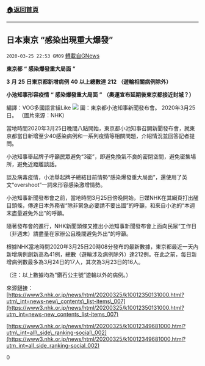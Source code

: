 ###  [:house:返回首頁](https://github.com/ourhimalayas/txt)
---

## 日本東京 “感染出現重大爆發”
`2020-03-25 22:53 GM09` [轉載自GNews](https://gnews.org/zh-hant/153036/)

**東京都** **“** **感染爆發重大局面** **”**

**3** **月** **25** **日東京都新增病例** **40** **以上總數達** **212** **（遊輪相關病例除外）**

**小池知事形容疫情** **“** **感染爆發重大局面** **”** **（奧運宣布延期後東京都接近封城？）**

編譯：VOG多國語言組Like
![](https://s3-ap-northeast-1.amazonaws.com/news.guo.offload.media/wp-content/uploads/2020/03/25225147/Untitled.001-64.jpeg)
圖：東京都小池知事新聞發布會。 2020年3月25日。 （圖片來源：NHK）

當地時間2020年3月25日晚間八點開始，東京都小池知事召開新聞發布會，就東京都當日新增至少40感染病例和一系列疫情等相關問題，介紹情況並回答記者提問。

小池知事舉起牌子呼籲民眾避免“3密”，即避免換氣不良的密閉空間，避免密集場所，避免近距離談話。

談及病毒疫情，小池舉起牌子總結目前情勢“感染爆發重大局面”，還使用了英文“overshoot”一詞來形容感染激增情勢。

小池知事新聞發布會之前，當地時間3月25日傍晚開始，日媒NHK在其網頁打出醒目頭條，傳達日本外務省“除非緊急必要請不要出國”的呼籲，和來自小池的“本週末盡量避免外出”的呼籲。

隨著發布會的進行，NHK新聞頭條又推出小池知事新聞發布會上面向民眾“工作日（非週末）請盡量在家辦公且晚間避免外出”的呼籲。

根據NHK當地時間2020年3月25日20時08分發布的最新數據，東京都最近一天內新增病例創新高為41例，總數（遊輪涉及病例除外）達212例。在此之前，每日新增病例數最多為3月24日的17人，其次為3月23日的16人。

（注：以上數據均為“鑽石公主號”遊輪以外的病例。）

來源鏈接： [https://www3.nhk.or.jp/news/html/20200325/k10012350131000.html?utm\_int=news-new\_contents\_list-items\_007](https://www3.nhk.or.jp/news/html/20200325/k10012350131000.html?utm_int=news-new_contents_list-items_007)

[https://www3.nhk.or.jp/news/html/20200325/k10012349681000.html?utm\_int=all\_side\_ranking-social\_002](https://www3.nhk.or.jp/news/html/20200325/k10012349681000.html?utm_int=all_side_ranking-social_002)

0
